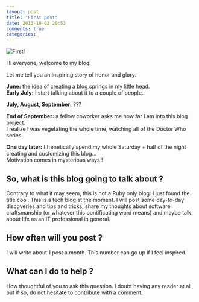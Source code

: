 ```yaml
---
layout: post
title: "First post"
date: 2013-10-02 20:53
comments: true
categories:
---
```


<img class="header" src="http://farm4.staticflickr.com/3684/11411728145_48e776258e_m.jpg" title="First!" />

Hi everyone, welcome to my blog!

Let me tell you an inspiring story of honor and glory.

**June:** the idea of creating a blog springs in my little head.<!--more-->  
**Early July:** I start talking about it to a couple of people.

**July, August, September:** ???

**End of September:** a fellow coworker asks me how far I am into this blog project.  
I realize I was vegetating the whole time, watching all of the Doctor Who series.

**One day later:** I frenetically spend my whole Saturday + half of the night creating and customizing this blog...  
Motivation comes in mysterious ways !


## So, what is this blog going to talk about ?

Contrary to what it may seem, this is not a Ruby only blog: I just found the title cool.
This is a tech blog at the moment. I will post some day-to-day discoveries and tips and tricks, share my thoughts about software craftsmanship (or whatever this pontificating word means) and maybe talk about life as an IT professional in general.

## How often will you post ?
I will write about 1 post a month. This number can go up if I feel inspired.

## What can I do to help ?

How thoughtful of you to ask this question. I doubt having any reader at all, but if so, do not hesitate to contribute with a comment.
